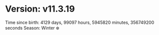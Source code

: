# Version: v11.3.19
Time since birth: 4129 days, 99097 hours, 5945820 minutes, 356749200 seconds
Season: Winter ❄️
